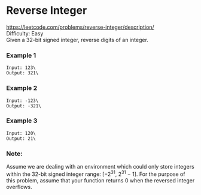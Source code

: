 # Reverse Integer
https://leetcode.com/problems/reverse-integer/description/ \
Difficulty: Easy \
Given a 32-bit signed integer, reverse digits of an integer.

### Example 1

```
Input: 123\
Output: 321\
```

### Example 2

```
Input: -123\
Output: -321\
```
### Example 3
```
Input: 120\
Output: 21\
```
### Note:
Assume we are dealing with an environment which could only store integers within the 32-bit signed integer range: [−2<sup>31</sup>,  2<sup>31</sup> − 1]. For the purpose of this problem, assume that your function returns 0 when the reversed integer overflows.
